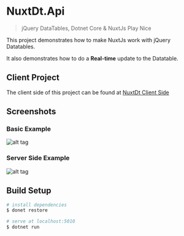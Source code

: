 # NuxtDt.Api

> jQuery DataTables, Dotnet Core & NuxtJs Play Nice

This project demonstrates how to make NuxtJs work with jQuery Datatables.

It also demonstrates how to do a **Real-time** update to the Datatable.

## Client Project

The client side of this project can be found at [NuxtDt Client Side](https://www.github.com/NimzyMaina/nuxtdt)

## Screenshots
### Basic Example

![alt tag](https://raw.github.com/NimzyMaina/nuxtDt/master/media/nuxtDt.png)

### Server Side Example

![alt tag](https://raw.github.com/NimzyMaina/nuxtDt/master/media/nuxtDt-server.png)

## Build Setup

```bash
# install dependencies
$ donet restore

# serve at localhost:5010
$ dotnet run
```